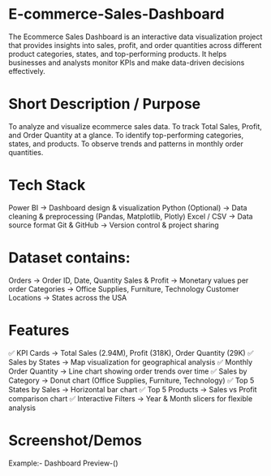 # E-commerce-Sales-Dashboard
The Ecommerce Sales Dashboard is an interactive data visualization project that provides insights into sales, profit, and order quantities across different product categories, states, and top-performing products. It helps businesses and analysts monitor KPIs and make data-driven decisions effectively.

# Short Description / Purpose

To analyze and visualize ecommerce sales data.
To track Total Sales, Profit, and Order Quantity at a glance.
To identify top-performing categories, states, and products.
To observe trends and patterns in monthly order quantities.

# Tech Stack
Power BI → Dashboard design & visualization
Python (Optional) → Data cleaning & preprocessing (Pandas, Matplotlib, Plotly)
Excel / CSV → Data source format
Git & GitHub → Version control & project sharing

# Dataset contains:
Orders → Order ID, Date, Quantity
Sales & Profit → Monetary values per order
Categories → Office Supplies, Furniture, Technology
Customer Locations → States across the USA

# Features
✅ KPI Cards → Total Sales (2.94M), Profit (318K), Order Quantity (29K)
✅ Sales by States → Map visualization for geographical analysis
✅ Monthly Order Quantity → Line chart showing order trends over time
✅ Sales by Category → Donut chart (Office Supplies, Furniture, Technology)
✅ Top 5 States by Sales → Horizontal bar chart
✅ Top 5 Products → Sales vs Profit comparison chart
✅ Interactive Filters → Year & Month slicers for flexible analysis

# Screenshot/Demos
Example:- Dashboard Preview-()
